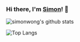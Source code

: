 ### Hi there, I'm [Simon](https://simonwong.github.io/)! 👋

<!--
**simonwong/simonwong** is a ✨ _special_ ✨ repository because its `README.md` (this file) appears on your GitHub profile.

Here are some ideas to get you started:

- 🔭 I’m currently working on ...
- 🌱 I’m currently learning ...
- 👯 I’m looking to collaborate on ...
- 🤔 I’m looking for help with ...
- 💬 Ask me about ...
- 📫 How to reach me: ...
- 😄 Pronouns: ...
- ⚡ Fun fact: ...
-->


![simonwong's github stats](https://github-readme-stats.vercel.app/api?username=simonwong&show_icons=true)

![Top Langs](https://github-readme-stats.vercel.app/api/top-langs/?username=simonwong&hide=html,css)
